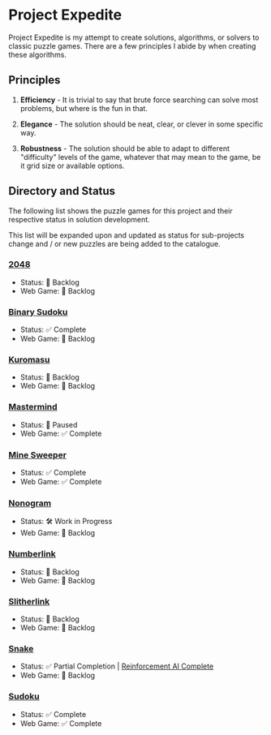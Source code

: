 # Project Expedite

Project Expedite is my attempt to create solutions, algorithms, or solvers to classic puzzle games. There are a few principles I abide by when creating these algorithms.

## Principles

1. **Efficiency** - It is trivial to say that brute force searching can solve most problems, but where is the fun in that.

2. **Elegance** - The solution should be neat, clear, or clever in some specific way.

3. **Robustness** - The solution should be able to adapt to different "difficulty" levels of the game, whatever that may mean to the game, be it grid size or available options.

## Directory and Status

The following list shows the puzzle games for this project and their respective status in solution development.

This list will be expanded upon and updated as status for sub-projects change and / or new puzzles are being added to the catalogue.

### <a href="2048/README.md">2048</a>

-   Status: 📒 Backlog
-   Web Game: 📒 Backlog

### <a href="BinarySudoku/README.md">Binary Sudoku</a>

-   Status: ✅ Complete
-   Web Game: 📒 Backlog

### <a href="Kuromasu/README.md">Kuromasu</a>

-   Status: 📒 Backlog
-   Web Game: 📒 Backlog

### <a href="Mastermind/README.md">Mastermind</a>

-   Status: 🛑 Paused
-   Web Game: ✅ Complete

### <a href="MineSweeper/README.md">Mine Sweeper</a>

-   Status: ✅ Complete
-   Web Game: ✅ Complete

### <a href="Nonogram/README.md">Nonogram</a>

-   Status: 🛠️ Work in Progress
-   Web Game: 📒 Backlog

### <a href="Numberlink/README.md">Numberlink</a>

-   Status: 📒 Backlog
-   Web Game: 📒 Backlog

### <a href="Slitherlink/README.md">Slitherlink</a>

-   Status: 📒 Backlog
-   Web Game: 📒 Backlog

### <a href="Snake/README.md">Snake</a>

-   Status: ✅ Partial Completion | <a href="https://github.com/lochungtin/snakeAI">Reinforcement AI Complete</a>
-   Web Game: 📒 Backlog

### <a href="Sudoku/README.md">Sudoku</a>

-   Status: ✅ Complete
-   Web Game: ✅ Complete
